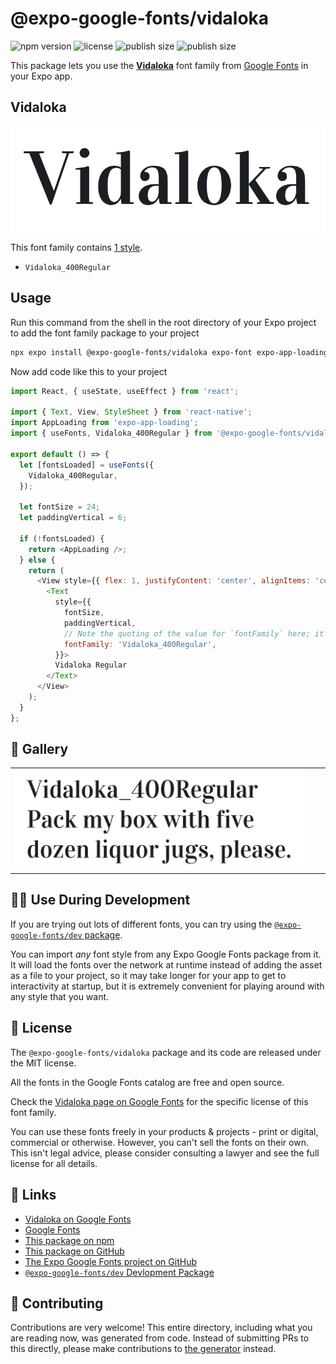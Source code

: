 # @expo-google-fonts/vidaloka

![npm version](https://flat.badgen.net/npm/v/@expo-google-fonts/vidaloka)
![license](https://flat.badgen.net/github/license/expo/google-fonts)
![publish size](https://flat.badgen.net/packagephobia/install/@expo-google-fonts/vidaloka)
![publish size](https://flat.badgen.net/packagephobia/publish/@expo-google-fonts/vidaloka)

This package lets you use the [**Vidaloka**](https://fonts.google.com/specimen/Vidaloka) font family from [Google Fonts](https://fonts.google.com/) in your Expo app.

## Vidaloka

![Vidaloka](./font-family.png)

This font family contains [1 style](#-gallery).

- `Vidaloka_400Regular`

## Usage

Run this command from the shell in the root directory of your Expo project to add the font family package to your project
```sh
npx expo install @expo-google-fonts/vidaloka expo-font expo-app-loading
```

Now add code like this to your project
```js
import React, { useState, useEffect } from 'react';

import { Text, View, StyleSheet } from 'react-native';
import AppLoading from 'expo-app-loading';
import { useFonts, Vidaloka_400Regular } from '@expo-google-fonts/vidaloka';

export default () => {
  let [fontsLoaded] = useFonts({
    Vidaloka_400Regular,
  });

  let fontSize = 24;
  let paddingVertical = 6;

  if (!fontsLoaded) {
    return <AppLoading />;
  } else {
    return (
      <View style={{ flex: 1, justifyContent: 'center', alignItems: 'center' }}>
        <Text
          style={{
            fontSize,
            paddingVertical,
            // Note the quoting of the value for `fontFamily` here; it expects a string!
            fontFamily: 'Vidaloka_400Regular',
          }}>
          Vidaloka Regular
        </Text>
      </View>
    );
  }
};

```

## 🔡 Gallery


||||
|-|-|-|
|![Vidaloka_400Regular](./Vidaloka_400Regular.ttf.png)||||


## 👩‍💻 Use During Development

If you are trying out lots of different fonts, you can try using the [`@expo-google-fonts/dev` package](https://github.com/expo/google-fonts/tree/master/font-packages/dev#readme).

You can import *any* font style from any Expo Google Fonts package from it. It will load the fonts
over the network at runtime instead of adding the asset as a file to your project, so it may take longer
for your app to get to interactivity at startup, but it is extremely convenient
for playing around with any style that you want.

## 📖 License

The `@expo-google-fonts/vidaloka` package and its code are released under the MIT license.

All the fonts in the Google Fonts catalog are free and open source.

Check the [Vidaloka page on Google Fonts](https://fonts.google.com/specimen/Vidaloka) for the specific license of this font family.

You can use these fonts freely in your products & projects - print or digital, commercial or otherwise. However, you can't sell the fonts on their own. This isn't legal advice, please consider consulting a lawyer and see the full license for all details.

## 🔗 Links

- [Vidaloka on Google Fonts](https://fonts.google.com/specimen/Vidaloka)
- [Google Fonts](https://fonts.google.com/)
- [This package on npm](https://www.npmjs.com/package/@expo-google-fonts/vidaloka)
- [This package on GitHub](https://github.com/expo/google-fonts/tree/master/font-packages/vidaloka)
- [The Expo Google Fonts project on GitHub](https://github.com/expo/google-fonts)
- [`@expo-google-fonts/dev` Devlopment Package](https://github.com/expo/google-fonts/tree/master/font-packages/dev)

## 🤝 Contributing

Contributions are very welcome! This entire directory, including what you are reading now, was generated from code. Instead of submitting PRs to this directly, please make contributions to [the generator](https://github.com/expo/google-fonts/tree/master/packages/generator) instead.
